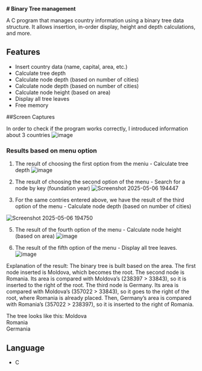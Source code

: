 **# Binary Tree management**

A C program that manages country information using a binary tree data structure.
It allows insertion, in-order display, height and depth calculations, and more.

## Features
- Insert country data (name, capital, area, etc.)
- Calculate tree depth
- Calculate node depth (based on number of cities)
- Calculate node depth (based on number of cities)
- Calculate node height (based on area)
- Display all tree leaves
- Free memory

##Screen Captures 

In order to check if the program works correctly, I introduced information about 3 countries
![image](https://github.com/user-attachments/assets/32f2ab5e-e46e-4005-b614-e3a8bbf7d8d3)

### Results based on menu option

1. The result of choosing the first option from the meniu - Calculate tree depth
![image](https://github.com/user-attachments/assets/8822c444-a769-4321-8b15-c78f1e3e1e90)

2. The result of choosing the second option of the menu - Search for a node by key (foundation year)
![Screenshot 2025-05-06 194447](https://github.com/user-attachments/assets/06119f02-e6d6-4829-981b-2bd368e3092b)

3. For the same contries entered above, we have the result of the third option of the menu - Calculate node depth (based on number of cities)
   
![Screenshot 2025-05-06 194750](https://github.com/user-attachments/assets/a3334f38-ffb2-41e9-a64b-1850357dceed)

5. The result of the fourth option of the menu - Calculate node height (based on area)
![image](https://github.com/user-attachments/assets/1754b614-e0ce-46f5-8426-f50b8d259917)

6. The result of the fifth option of the menu - Display all tree leaves. 
![image](https://github.com/user-attachments/assets/5b08b51b-9eef-42ac-b5a2-bc091ffe904f)

Explanation of the result:
The binary tree is built based on the area.
The first node inserted is Moldova, which becomes the root.
The second node is Romania. Its area is compared with Moldova’s (238397 > 33843), so it is inserted to the right of the root.
The third node is Germany. Its area is compared with Moldova’s (357022 > 33843), so it goes to the right of the root, where Romania is already placed.
Then, Germany’s area is compared with Romania’s (357022 > 238397), so it is inserted to the right of Romania.

The tree looks like this:
       Moldova
            \
            Romania
                  \
                  Germania

## Language
- C
